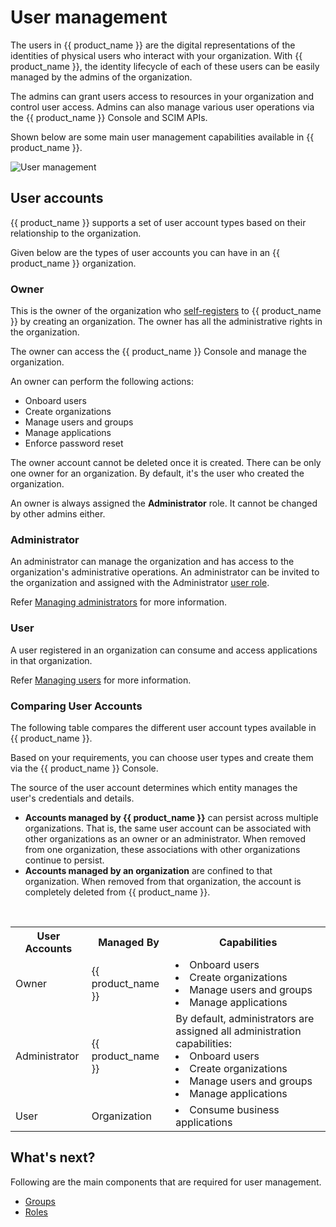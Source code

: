 # User management

The users in {{ product_name }} are the digital representations of the identities of physical users who interact with your
organization. With {{ product_name }}, the identity lifecycle of each of these users can be easily managed by the admins of the
organization.

The admins can grant users access to resources in your organization and control user access. Admins can also manage various user operations via the {{ product_name }} Console and SCIM APIs.

Shown below are some main user management capabilities available in {{ product_name }}.

![User management]({{base_path}}/assets/img/guides/users/user-management-overview.png)

## User accounts

{{ product_name }} supports a set of user account types based on their relationship to the organization.

Given below are the types of user accounts you can have in an {{ product_name }} organization.

### Owner

This is the owner of the organization who [self-registers](https://asgardeo.io/early-signup) to {{ product_name }} by creating an organization. The owner has all
the administrative rights in the organization.

The owner can access the {{ product_name }} Console and manage the organization.

An owner can perform the following actions:
- Onboard users
- Create organizations
- Manage users and groups
- Manage applications
- Enforce password reset

The owner account cannot be deleted once it is created. There can be only one owner for an organization. By default, it's the user who created the organization.

An owner is always assigned the **Administrator** role. It cannot be changed by other admins either.

### Administrator

An administrator can manage the organization and has access to the organization's administrative operations. An administrator can be invited to the organization and assigned with the Administrator [user role]({{base_path}}/references/user-management/user-roles/).

Refer [Managing administrators]({{base_path}}/guides/users/manage-collaborators/) for more information.

### User

A user registered in an organization can consume and access applications in that organization.

Refer [Managing users]({{base_path}}/guides/users/manage-customers/) for more information.

### Comparing User Accounts

The following table compares the different user account types available in {{ product_name }}.

Based on your requirements, you can choose user types and create them via the {{ product_name }} Console.

The source of the user account determines which entity manages the user's credentials and details.

- **Accounts managed by {{ product_name }}** can persist across multiple organizations. That is, the same user account can be associated with other organizations as an owner or an administrator. When removed from one organization, these associations with other organizations continue to persist.
- **Accounts managed by an organization** are confined to that organization. When removed from that organization, the account is completely deleted from {{ product_name }}.
<br>

<table>
  <tr>
    <th>User Accounts</th>
    <th>Managed By</th>
    <th>Capabilities</th>
  </tr>
  <tr>
    <td>Owner<Badge text="Asgardeo User" type="optional"/></td>
    <td>{{ product_name }}</td>
    <td>
        <li>Onboard users</li>
        <li>Create organizations</li>
        <li>Manage users and groups</li>
        <li>Manage applications</li>
    </td>
  </tr>
  <tr>
    <td>Administrator<Badge text="Asgardeo User" type="optional"/></td>
    <td>{{ product_name }}</td>
    <td>
    By default, administrators are assigned all administration capabilities:
      <li>Onboard users</li>
      <li>Create organizations</li>
      <li>Manage users and groups</li>
      <li>Manage applications</li>
    </td>
  </tr>
  <tr>
    <td>User</td>
    <td>Organization</td>
    <td><li>Consume business applications</li></td>
  </tr>
</table>

## What's next?

Following are the main components that are required for user management.
- [Groups]({{base_path}}/guides/users/manage-groups/)
- [Roles]({{base_path}}/references/user-management/user-roles/)
